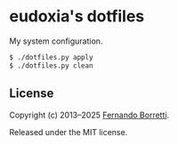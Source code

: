# eudoxia's dotfiles

My system configuration.

```bash
$ ./dotfiles.py apply
$ ./dotfiles.py clean
```

## License

Copyright (c) 2013–2025 [Fernando Borretti](https://borretti.me/).

Released under the MIT license.
